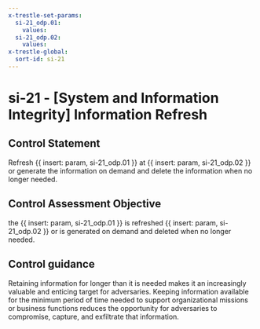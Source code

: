 ```yaml
---
x-trestle-set-params:
  si-21_odp.01:
    values:
  si-21_odp.02:
    values:
x-trestle-global:
  sort-id: si-21
---
```


# si-21 - \[System and Information Integrity\] Information Refresh

## Control Statement

Refresh {{ insert: param, si-21_odp.01 }} at {{ insert: param, si-21_odp.02 }} or generate the information on demand and delete the information when no longer needed.

## Control Assessment Objective

the {{ insert: param, si-21_odp.01 }} is refreshed {{ insert: param, si-21_odp.02 }} or is generated on demand and deleted when no longer needed.

## Control guidance

Retaining information for longer than it is needed makes it an increasingly valuable and enticing target for adversaries. Keeping information available for the minimum period of time needed to support organizational missions or business functions reduces the opportunity for adversaries to compromise, capture, and exfiltrate that information.
